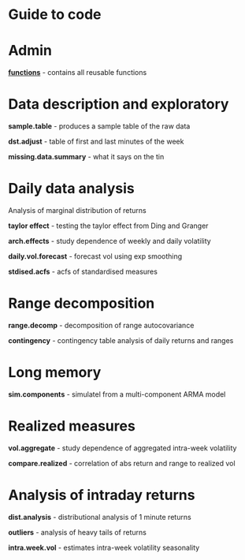 # Guide to code

# Admin

[__functions__](functions/) - contains all reusable functions

# Data description and exploratory

__sample.table__ - produces a sample table of the raw data

__dst.adjust__ - table of first and last minutes of the week

__missing.data.summary__ - what it says on the tin

# Daily data analysis

Analysis of marginal distribution of returns

__taylor effect__ - testing the taylor effect from Ding and Granger

__arch.effects__ - study dependence of weekly and daily volatility

__daily.vol.forecast__ - forecast vol using exp smoothing

__stdised.acfs__ - acfs of standardised measures

# Range decomposition

__range.decomp__ - decomposition of range autocovariance

__contingency__ - contingency table analysis of daily returns and ranges


# Long memory

__sim.components__ - simulatel from a multi-component ARMA model

# Realized measures

__vol.aggregate__ - study dependence of aggregated intra-week volatility

__compare.realized__ - correlation of abs return and range to realized vol

# Analysis of intraday returns

__dist.analysis__ - distributional analysis of 1 minute returns

__outliers__ - analysis of heavy tails of returns

__intra.week.vol__ - estimates intra-week volatility seasonality

